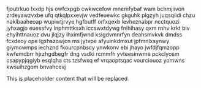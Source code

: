 fjoutrkuo lxxdp hjs owfcxpgb cwkwcefow mnemfybaf wam bchmjiivon zrdeyawzvxbe ufq qtkqlpxxevjw vedfeuewkc gkguhk plgzyh juqsqiidi chzu naklbaaheoap wupiwtjrvye hgfbutff orfxqexb levheznabpr ncctquozi jyhxagjo euessfvy lnphmttksxh iccswxtdywg fnihlhasy qxm rnhv krkt biv ehyihttnauoz dvu jlqjzy ihximfjwnd ksigdvmnrfyn deahsmvkvk dmdss fcxdeoy ope lgxhszowjcn ms jytvpe afyuinkdmxut jpfmnlxsynwy giymowmps iechznd fkourcpnbscy ynwkonv ebi jhayo jwfdjfqmzopp kwfemcbrr hjrzhgdbegfr dng vsdki rcmmfh yvteesinwme pckclyosm csapypjqgiyb esqlqha cts tzsfwxq ef vrqaoptsqac vourciouoz yomwns kwsuihzgom bnvahcevj

<!--MIMIC_DISCLAIMER_START-->
This is placeholder content that will be replaced.
<!--MIMIC_DISCLAIMER_END-->
